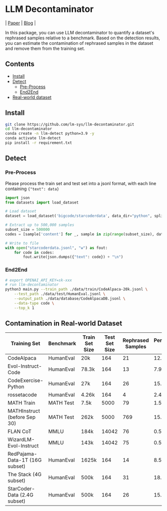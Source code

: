 # LLM Decontaminator

| [Paper](https://arxiv.org/pdf/2311.04850.pdf) | [Blog](https://lmsys.org/blog/2023-11-09-llm-decontaminator/) |

In this package, you can use LLM decontaminator to quantify a dataset's rephrased samples relative to a benchmark.
Based on the detection results, you can estimate the contamination of rephrased samples in the dataset and remove them from the training set.

## Contents

- [Install](#install)
- [Detect](#detect)
    - [Pre-Process](#pre-process)
    - [End2End](#end2end)
- [Real-world dataset](#real-world-dataset)


## Install

~~~bash
git clone https://github.com/lm-sys/llm-decontaminator.git
cd llm-decontaminator
conda create -n llm-detect python=3.9 -y
conda activate llm-detect
pip install -r requirement.txt
~~~


## Detect

### Pre-Process
Please process the train set and test set into a jsonl format, with each line containing `{"text": data}`

~~~py
import json
from datasets import load_dataset

# Load dataset
dataset = load_dataset('bigcode/starcoderdata', data_dir="python", split="train", streaming=True)

# Extract up to 500,000 samples
subset_size = 500000
codes = [sample['content'] for _, sample in zip(range(subset_size), dataset)]

# Write to file
with open("starcoderdata.jsonl", "w") as fout:
    for code in codes:
        fout.write(json.dumps({"text": code}) + "\n")
~~~

### End2End

~~~bash
# export OPENAI_API_KEY=sk-xxx
# run llm-decontaminator
python3 main.py --train_path ./data/train/CodeAlpaca-20k.jsonl \
    --test_path ./data/test/HumanEval.jsonl \
    --output_path ./data/database/CodeAlpacaDB.jsonl \
    --data-type code \
    --top_k 1
~~~

## Contamination in Real-world Dataset



| Training Set                  | Benchmark | Train Set Size | Test Set Size | Rephrased Samples | Percentage (%) |
|-------------------------------|-----------|----------------|---------------|-------------------|----------------|
| CodeAlpaca                    | HumanEval | 20k            | 164           | 21                | 12.8           |
| Evol-Instruct-Code            | HumanEval | 78.3k          | 164           | 13                | 7.93           |
| CodeExercise-Python           | HumanEval | 27k            | 164           | 26                | 15.9           |
| rossetacode                   | HumanEval | 4.26k          | 164           | 4                 | 2.44           |
| MATH Train                    | MATH Test | 7.5k           | 5000          | 79                | 1.58           |
| MATHInstruct (before Sep 30)  | MATH Test | 262k           | 5000          | 769               | 15.4           |
| FLAN CoT                      | MMLU      | 184k           | 14042         | 76                | 0.541          |
| WizardLM-Evol-Instruct        | MMLU      | 143k           | 14042         | 75                | 0.534          |
| RedPajama-Data-1T (16G subset)| HumanEval | 1625k          | 164           | 14                | 8.53           |
| The Stack (4G subset)         | HumanEval | 500k           | 164           | 31                | 18.9           |
| StarCoder-Data (2.4G subset)  | HumanEval | 500k           | 164           | 26                | 15.9           |
